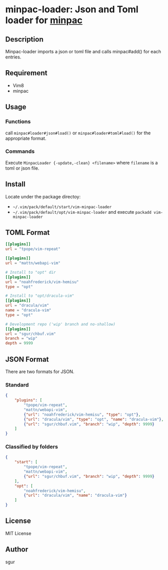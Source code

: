 minpac-loader: Json and Toml loader for [minpac](https://github.com/k-takata/minpac)
=================

Description
-----------

Minpac-loader imports a json or toml file and calls minpac#add() for each entries.

Requirement
-----------

* Vim8
* minpac

Usage
-----

### Functions

call `minpac#loader#json#load()` or `minpac#loader#toml#load()` for the appropriate format.

### Commands

Execute `MinpacLoader {-update,-clean} <filename>` where `filename` is a toml or json file.

Install
-------

Locate under the package directoy:

* `~/.vim/pack/default/start/vim-minpac-loader`
* `~/.vim/pack/default/opt/vim-minpac-loader` and execute `packadd vim-minpac-loader`

TOML Format
-----------

```toml
[[plugins]]
url = "tpope/vim-repeat"

[[plugins]]
url = "mattn/webapi-vim"

# Install to "opt" dir
[[plugins]]
url = "noahfrederick/vim-hemisu"
type = "opt"

# Install to "opt/dracula-vim"
[[plugins]]
url = "dracula/vim"
name = "dracula-vim"
type = "opt"

# Development repo ('wip' branch and no-shallow)
[[plugins]]
url = "sgur/chbuf.vim"
branch = "wip"
depth = 9999
```

JSON Format
-----------

There are two formats for JSON.

### Standard
```json
{
    "plugins": [
        "tpope/vim-repeat",
        "mattn/webapi-vim",
        {"url": "noahfrederick/vim-hemisu", "type": "opt"},
        {"url": "dracula/vim", "type": "opt", "name": "dracula-vim"},
        {"url": "sgur/chbuf.vim", "branch": "wip", "depth": 9999}
    ]
}
```

### Classified by folders
```json
{
    "start": [
        "tpope/vim-repeat",
        "mattn/webapi-vim",
        {"url": "sgur/chbuf.vim", "branch": "wip", "depth": 9999}
    ],
    "opt": [
        "noahfrederick/vim-hemisu",
        {"url": "dracula/vim", "name": "dracula-vim"}
    ]
}
```

License
-------

MIT License

Author
------

sgur

